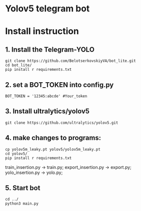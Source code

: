 # Yolov5 telegram bot
# Install instruction
## 1. Install the Telegram-YOLO
```
git clone https://github.com/BelotserkovskiyVA/bot_lite.git
cd bot_lite/
pip install r requirements.txt
```
## 2. set a BOT_TOKEN into config.py

```
BOT_TOKEN = '12345:abcde' #Your_token
```
## 3. Install ultralytics/yolov5
```
git clone https://github.com/ultralytics/yolov5.git
```
## 4. make changes to programs:  
```
cp yolov5m_leaky.pt yolov5/yolov5m_leaky.pt
cd yolov5/
pip install r requirements.txt
```
train_insertion.py -> train.py;
export_insertion.py -> export.py;
yolo_insertion.py -> yolo.py;
## 5. Start bot
```
cd ../
python3 main.py
```

